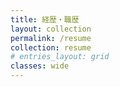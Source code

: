 ```yaml
---
title: 経歴・職歴
layout: collection
permalink: /resume
collection: resume
# entries_layout: grid
classes: wide
---
```

